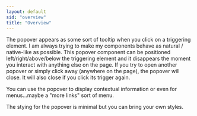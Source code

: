 ```yaml
---
layout: default
sid: "overview"
title: "Overview"
---
```


The popover appears as some sort of tooltip when you click on a triggering element. 
I am always trying to make my components behave as natural / native-like as possible. This popover component can be positioned 
 left/right/above/below the triggering element and it disappears the moment you interact with anything else on the page. If you try 
 to open another popover or simply click away (anywhere on the page), the popover will close. It will also close if you click its
 trigger again.
 
You can use the popover to display contextual information or even for menus...maybe a "more links" sort of menu. 

The stying for the popover is minimal but you can bring your own styles.
